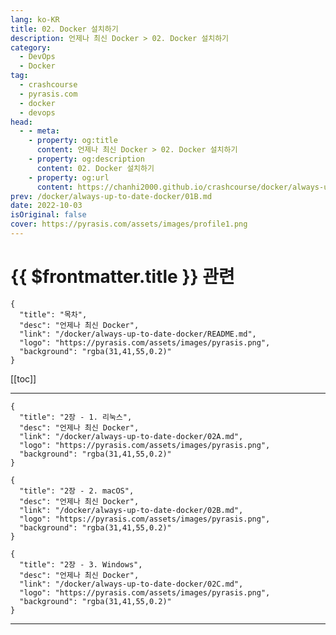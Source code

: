 ```yaml
---
lang: ko-KR
title: 02. Docker 설치하기
description: 언제나 최신 Docker > 02. Docker 설치하기
category: 
  - DevOps
  - Docker
tag: 
  - crashcourse
  - pyrasis.com
  - docker
  - devops
head:
  - - meta:
    - property: og:title
      content: 언제나 최신 Docker > 02. Docker 설치하기
    - property: og:description
      content: 02. Docker 설치하기
    - property: og:url
      content: https://chanhi2000.github.io/crashcourse/docker/always-up-to-date-docker/02.html
prev: /docker/always-up-to-date-docker/01B.md
date: 2022-10-03
isOriginal: false
cover: https://pyrasis.com/assets/images/profile1.png
---
```


# {{ $frontmatter.title }} 관련

```component VPCard
{
  "title": "목차",
  "desc": "언제나 최신 Docker",
  "link": "/docker/always-up-to-date-docker/README.md",
  "logo": "https://pyrasis.com/assets/images/pyrasis.png",
  "background": "rgba(31,41,55,0.2)"
}
```

[[toc]]

---

<SiteInfo
  name="02. Docker 설치하기"
  desc="언제나 최신 Docker"
  url="https://pyrasis.com/jHLsAlwaysUpToDateDocker/Unit02"
  logo="https://pyrasis.com/assets/images/pyrasis.png"
  preview="https://pyrasis.com/assets/images/profile1.png"/>

<!-- TODO: 작성 -->

```component VPCard
{
  "title": "2장 - 1. 리눅스",
  "desc": "언제나 최신 Docker",
  "link": "/docker/always-up-to-date-docker/02A.md",
  "logo": "https://pyrasis.com/assets/images/pyrasis.png",
  "background": "rgba(31,41,55,0.2)"
}
```

```component VPCard
{
  "title": "2장 - 2. macOS",
  "desc": "언제나 최신 Docker",
  "link": "/docker/always-up-to-date-docker/02B.md",
  "logo": "https://pyrasis.com/assets/images/pyrasis.png",
  "background": "rgba(31,41,55,0.2)"
}
```

```component VPCard
{
  "title": "2장 - 3. Windows",
  "desc": "언제나 최신 Docker",
  "link": "/docker/always-up-to-date-docker/02C.md",
  "logo": "https://pyrasis.com/assets/images/pyrasis.png",
  "background": "rgba(31,41,55,0.2)"
}
```

---

<TagLinks />